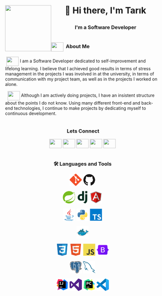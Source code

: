 


<h1><p align="center"><img align="left" src="https://www.svgrepo.com/show/429197/astronaut-exploration-planet.svg" alt="" height="150" width="150" /></p><p align="center">👋 Hi there, I'm Tarık</p></h1>

<h3><p align="center">I'm a Software Developer</p></h3>

#
### <img align="center" src="https://www.svgrepo.com/show/429385/exploration-zoom-magnify.svg" alt="" height="30" width="40" /> &nbsp;About Me 

&nbsp;<img align="center" src="https://www.svgrepo.com/show/308679/launch-rocket-startup-space-exploration.svg" alt="" height="30" width="40" />  I am a Software Developer dedicated to self-improvement and lifelong learning. I believe that I achieved good results in terms of stress management in the projects I was involved in at the university, in terms of communication with my project team, as well as in the projects I worked on alone.

&nbsp; <img align="center" src="https://www.svgrepo.com/show/308679/launch-rocket-startup-space-exploration.svg" alt="" height="30" width="40" />  Although I am actively doing projects, I have an insistent structure about the points I do not know. Using many different front-end and back-end technologies, I continue to make projects by dedicating myself to continuous development.

#
### <p align="center">&nbsp;Lets Connect</p>
<p align="center">
<a href="tarikbzkrt.fu@gmail.com" target="blank"><img align="center" src="https://www.pngfind.com/pngs/m/53-537113_png-file-svg-email-svg-icon-free-transparent.png" alt="" height="30" width="40" /></a>
<a href="https://www.linkedin.com/in/tarikbozkurt/" target="blank"><img align="center" src="https://cdn.jsdelivr.net/npm/simple-icons@3.0.1/icons/linkedin.svg" alt="" height="30" width="40" /></a>
<a href="https://www.instagram.com/tarikbzkrt_" target="blank"><img align="center" src="https://cdn.jsdelivr.net/npm/simple-icons@3.0.1/icons/instagram.svg" alt="" height="30" width="40" /></a>
<a href="https://www.hackerrank.com/tarikbzkrt_fu" target="blank"><img align="center" src="https://cdn.worldvectorlogo.com/logos/hackerrank.svg" alt="" height="30" width="40" /></a>
<a href="https://leetcode.com/tarikbzkrt/" target="blank"><img align="center" src="https://cdn.iconscout.com/icon/free/png-256/leetcode-3521542-2944960.png" alt="" height="30" width="40" /></a>
</p>

#
<h3 align="center" style="">🛠️ Languages and Tools</h3>
<p align="center"> 
<img src="https://github.com/devicons/devicon/blob/master/icons/git/git-original.svg" alt="c" width="40" height="40"/>
<img src="https://github.com/devicons/devicon/blob/master/icons/github/github-original.svg" alt="c" width="40" height="40"/>
</p>

<p align="center"> 
 <img src="https://github.com/devicons/devicon/blob/master/icons/spring/spring-original.svg" alt="c" width="40" height="40"/>
<img src="https://github.com/devicons/devicon/blob/master/icons/django/django-plain.svg" alt="c" width="40" height="40"/> 
 <img src="https://github.com/devicons/devicon/blob/master/icons/angularjs/angularjs-original.svg" alt="c" width="40" height="40"/>
</p>

<p align="center"> 
<img src="https://github.com/devicons/devicon/blob/master/icons/java/java-original.svg" alt="c" width="40" height="40"/> 
<img src="https://github.com/devicons/devicon/blob/master/icons/python/python-original.svg" alt="c" width="40" height="40"/>
 <img src="https://github.com/devicons/devicon/blob/master/icons/typescript/typescript-original.svg" alt="c" width="40" height="40"/>
</p>
<p align="center"> 
<img src="https://github.com/devicons/devicon/blob/master/icons/docker/docker-original.svg" alt="c" width="40" height="40"/>
<p align="center"> 

<img src="https://github.com/devicons/devicon/blob/master/icons/css3/css3-original.svg" alt="c" width="40" height="40"/>
<img src="https://github.com/devicons/devicon/blob/master/icons/html5/html5-original.svg" alt="c" width="40" height="40"/>
<img src="https://github.com/devicons/devicon/blob/master/icons/javascript/javascript-original.svg" alt="c" width="40" height="40"/>
<img src="https://github.com/devicons/devicon/blob/master/icons/bootstrap/bootstrap-original.svg" alt="c" width="40" height="40"/>
</p>

<p align="center"> 

<img src="https://github.com/devicons/devicon/blob/master/icons/postgresql/postgresql-original.svg" alt="c" width="40" height="40"/>
<img src="https://github.com/devicons/devicon/blob/master/icons/mysql/mysql-original.svg" alt="c" width="40" height="40"/>
</p>

<p align="center"> 
<img src="https://github.com/devicons/devicon/blob/master/icons/intellij/intellij-original.svg" alt="c" width="40" height="40"/> 
<img src="https://github.com/devicons/devicon/blob/master/icons/visualstudio/visualstudio-plain.svg" alt="c" width="40" height="40"/> 
<img src="https://github.com/devicons/devicon/blob/master/icons/pycharm/pycharm-original.svg" alt="c" width="40" height="40"/> 
<img src="https://github.com/devicons/devicon/blob/master/icons/vscode/vscode-original.svg" alt="c" width="40" height="40"/> 
</p>






